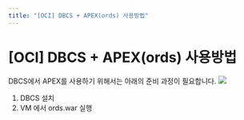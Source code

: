 ```yaml
---
title: "[OCI] DBCS + APEX(ords) 사용방법"
---
```


# [OCI] DBCS + APEX(ords) 사용방법
DBCS에서 APEX를 사용하기 위해서는 아래의 준비 과정이 필요합니다.
![](http://)
1. DBCS 설치
2. VM 에서 ords.war 실행
